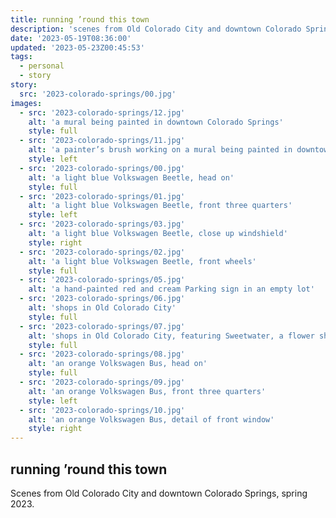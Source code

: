 ```yaml
---
title: running ’round this town
description: 'scenes from Old Colorado City and downtown Colorado Springs'
date: '2023-05-19T08:36:00'
updated: '2023-05-23Z00:45:53'
tags:
  - personal
  - story
story:
  src: '2023-colorado-springs/00.jpg'
images:
  - src: '2023-colorado-springs/12.jpg'
    alt: 'a mural being painted in downtown Colorado Springs'
    style: full
  - src: '2023-colorado-springs/11.jpg'
    alt: 'a painter’s brush working on a mural being painted in downtown Colorado Springs'
    style: left
  - src: '2023-colorado-springs/00.jpg'
    alt: 'a light blue Volkswagen Beetle, head on'
    style: full
  - src: '2023-colorado-springs/01.jpg'
    alt: 'a light blue Volkswagen Beetle, front three quarters'
    style: left
  - src: '2023-colorado-springs/03.jpg'
    alt: 'a light blue Volkswagen Beetle, close up windshield'
    style: right
  - src: '2023-colorado-springs/02.jpg'
    alt: 'a light blue Volkswagen Beetle, front wheels'
    style: full
  - src: '2023-colorado-springs/05.jpg'
    alt: 'a hand-painted red and cream Parking sign in an empty lot'
  - src: '2023-colorado-springs/06.jpg'
    alt: 'shops in Old Colorado City'
    style: full
  - src: '2023-colorado-springs/07.jpg'
    alt: 'shops in Old Colorado City, featuring Sweetwater, a flower shop'
    style: full
  - src: '2023-colorado-springs/08.jpg'
    alt: 'an orange Volkswagen Bus, head on'
    style: full
  - src: '2023-colorado-springs/09.jpg'
    alt: 'an orange Volkswagen Bus, front three quarters'
    style: left
  - src: '2023-colorado-springs/10.jpg'
    alt: 'an orange Volkswagen Bus, detail of front window'
    style: right
---
```


## running ’round this town 

Scenes from Old Colorado City and downtown Colorado Springs, spring 2023.